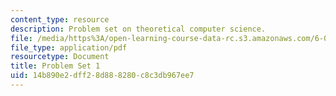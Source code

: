 ```yaml
---
content_type: resource
description: Problem set on theoretical computer science.
file: /media/https%3A/open-learning-course-data-rc.s3.amazonaws.com/6-080-great-ideas-in-theoretical-computer-science-spring-2008/14b890e2dff28d888280c8c3db967ee7_ps1.pdf
file_type: application/pdf
resourcetype: Document
title: Problem Set 1
uid: 14b890e2-dff2-8d88-8280-c8c3db967ee7
---
```

